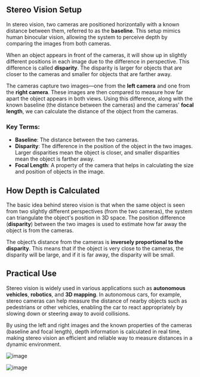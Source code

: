 ## Stereo Vision Setup

In stereo vision, two cameras are positioned horizontally with a known distance between them, referred to as the **baseline**. This setup mimics human binocular vision, allowing the system to perceive depth by comparing the images from both cameras.

When an object appears in front of the cameras, it will show up in slightly different positions in each image due to the difference in perspective. This difference is called **disparity**. The disparity is larger for objects that are closer to the cameras and smaller for objects that are farther away.

The cameras capture two images—one from the **left camera** and one from the **right camera**. These images are then compared to measure how far apart the object appears in both views. Using this difference, along with the known baseline (the distance between the cameras) and the cameras' **focal length**, we can calculate the distance of the object from the cameras.

### Key Terms:

- **Baseline**: The distance between the two cameras.
- **Disparity**: The difference in the position of the object in the two images. Larger disparities mean the object is closer, and smaller disparities mean the object is farther away.
- **Focal Length**: A property of the camera that helps in calculating the size and position of objects in the image.

## How Depth is Calculated

The basic idea behind stereo vision is that when the same object is seen from two slightly different perspectives (from the two cameras), the system can triangulate the object's position in 3D space. The position difference (**disparity**) between the two images is used to estimate how far away the object is from the cameras.

The object’s distance from the cameras is **inversely proportional to the disparity**. This means that if the object is very close to the cameras, the disparity will be large, and if it is far away, the disparity will be small.

## Practical Use

Stereo vision is widely used in various applications such as **autonomous vehicles**, **robotics**, and **3D mapping**. In autonomous cars, for example, stereo cameras can help measure the distance of nearby objects such as pedestrians or other vehicles, enabling the car to react appropriately by slowing down or steering away to avoid collisions.

By using the left and right images and the known properties of the cameras (baseline and focal length), depth information is calculated in real time, making stereo vision an efficient and reliable way to measure distances in a dynamic environment.

 
![image](https://github.com/user-attachments/assets/95e4ffa3-eef4-469e-9583-6d9f1ea73ab6)

![image](https://github.com/user-attachments/assets/105a17fc-47a2-4da1-b0a8-a193aee55679)

